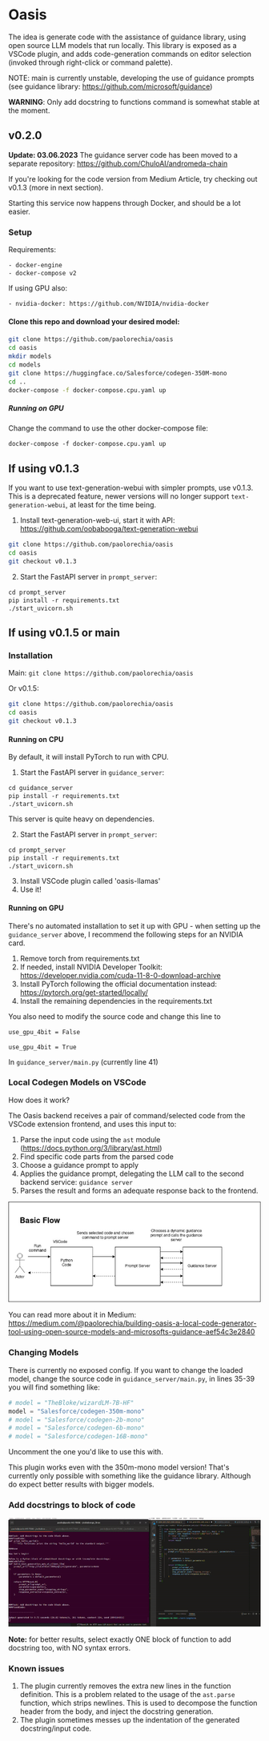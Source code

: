 # Oasis
The idea is generate code with the assistance of guidance library, using open source LLM models that run locally.
This library is exposed as a VSCode plugin, and adds code-generation commands on editor selection (invoked through right-click or command palette).

NOTE: main is currently unstable, developing the use of guidance prompts (see guidance library: https://github.com/microsoft/guidance)

**WARNING**: Only add docstring to functions command is somewhat stable at the moment.

## v0.2.0
**Update: 03.06.2023**
The guidance server code has been moved to a separate repository: https://github.com/ChuloAI/andromeda-chain

If you're looking for the code version from Medium Article, try checking out v0.1.3 (more in next section).

Starting this service now happens through Docker, and should be a lot easier.


### Setup


Requirements:

    - docker-engine
    - docker-compose v2

If using GPU also:

    - nvidia-docker: https://github.com/NVIDIA/nvidia-docker


#### Clone this repo and download your desired model:
```bash
git clone https://github.com/paolorechia/oasis
cd oasis
mkdir models
cd models
git clone https://huggingface.co/Salesforce/codegen-350M-mono
cd ..
docker-compose -f docker-compose.cpu.yaml up
```

##### Running on GPU

Change the command to use the other docker-compose file:

```
docker-compose -f docker-compose.cpu.yaml up
```




## If using v0.1.3
If you want to use text-generation-webui with simpler prompts, use v0.1.3. This is a deprecated feature, newer versions will no longer support `text-generation-webui`, at least for the time being.


1. Install text-generation-web-ui, start it with API: https://github.com/oobabooga/text-generation-webui

```bash
git clone https://github.com/paolorechia/oasis
cd oasis
git checkout v0.1.3
```

2. Start the FastAPI server in `prompt_server`:

```
cd prompt_server
pip install -r requirements.txt
./start_uvicorn.sh
```

## If using v0.1.5 or main
### Installation

Main:
`git clone https://github.com/paolorechia/oasis`

Or v0.1.5:

```bash
git clone https://github.com/paolorechia/oasis
cd oasis
git checkout v0.1.3
```

#### Running on CPU
By default, it will install PyTorch to run with CPU.

1. Start the FastAPI server in `guidance_server`:

```
cd guidance_server
pip install -r requirements.txt
./start_uvicorn.sh
```

This server is quite heavy on dependencies. 

2. Start the FastAPI server in `prompt_server`:

```
cd prompt_server
pip install -r requirements.txt
./start_uvicorn.sh
```

3. Install VSCode plugin called 'oasis-llamas'
4. Use it!


#### Running on GPU

There's no automated installation to set it up with GPU - when setting up the `guidance_server` above, I recommend the following steps for an NVIDIA card.

1. Remove torch from requirements.txt
2. If needed, install NVIDIA Developer Toolkit: https://developer.nvidia.com/cuda-11-8-0-download-archive
3. Install PyTorch following the official documentation instead: https://pytorch.org/get-started/locally/
4. Install the remaining dependencies in the requirements.txt

You also need to modify the source code and change this line to 
```
use_gpu_4bit = False
```

```
use_gpu_4bit = True
```

In `guidance_server/main.py` (currently line 41)



### Local Codegen Models on VSCode
How does it work?

The Oasis backend receives a pair of command/selected code from the VSCode extension frontend, and uses this input to:

1. Parse the input code using the `ast` module (https://docs.python.org/3/library/ast.html)
2. Find specific code parts from the parsed code
3. Choose a guidance prompt to apply
4. Applies the guidance prompt, delegating the LLM call to the second backend service: `guidance server`
5. Parses the result and forms an adequate response back to the frontend.


![Flow of a command execution](/oasis_architecture.jpg?raw=true "Basic Flow")

You can read more about it in Medium: https://medium.com/@paolorechia/building-oasis-a-local-code-generator-tool-using-open-source-models-and-microsofts-guidance-aef54c3e2840

### Changing Models
There is currently no exposed config. If you want to change the loaded model, change the source code in
`guidance_server/main.py`, in lines 35-39 you will find something like:

```python
# model = "TheBloke/wizardLM-7B-HF"
model = "Salesforce/codegen-350m-mono"
# model = "Salesforce/codegen-2b-mono"
# model = "Salesforce/codegen-6b-mono"
# model = "Salesforce/codegen-16B-mono"
```

Uncomment the one you'd like to use this with.

This plugin works even with the 350m-mono model version! That's currently only possible with something like the guidance library.
Although do expect better results with bigger models.

### Add docstrings to block of code
![Docstring demo](docstring_example.gif)

**Note:** for better results, select exactly ONE block of function to add docstring too, with NO syntax errors.


### Known issues

1. The plugin currently removes the extra new lines in the function definition. This is a problem related to the usage of the `ast.parse` function, which strips newlines. This is used to decompose the function header from the body, and inject the docstring generation.
2. The plugin sometimes messes up the indentation of the generated docstring/input code.

